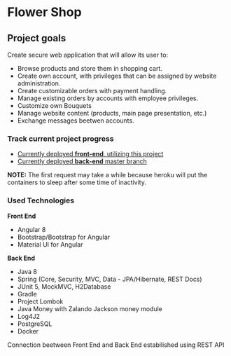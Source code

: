 # Flower Shop

## Project goals

Create secure web application that will allow its user to:
* Browse products and store them in shopping cart.
* Create own account, with privileges that can be assigned by website administration.
* Create customizable orders with payment handling.
* Manage existing orders by accounts with employee privileges.
* Customize own Bouquets
* Manage website content (products, main page presentation, etc.)
* Exchange messages beetwen accounts.

### Track current project progress

* [Currently deployed **front-end**, utilizing this project](https://flowershop-frontend.herokuapp.com/)
* [Currently deployed **back-end** master branch](https://flowershop-backend.herokuapp.com/)

**NOTE:** The first request may take a while because heroku will put the containers to sleep after some time of inactivity.

### Used Technologies

**Front End** 
* Angular 8
* Bootstrap/Bootstrap for Angular
* Material UI for Angular 

**Back End** 
* Java 8
* Spring (Core, Security, MVC, Data - JPA/Hibernate, REST Docs)
* JUnit 5, MockMVC, H2Database
* Gradle
* Project Lombok
* Java Money with Zalando Jackson money module
* Log4J2
* PostgreSQL
* Docker

Connection beetween Front End and Back End estabilished using REST API
